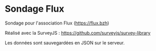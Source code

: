 # Sondage Flux

Sondage pour l'association Flux (https://flux.bzh) 

Réalisé avec la SurveyJS : https://github.com/surveyjs/survey-library

Les données sont sauvegardées en JSON sur le serveur.